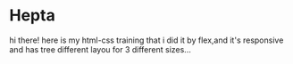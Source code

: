 # Hepta
hi there!
here is my html-css training that i did it by flex,and it's responsive and has tree different layou for 3 different sizes...